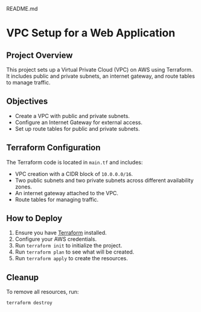 README.md
# VPC Setup for a Web Application

## Project Overview
This project sets up a Virtual Private Cloud (VPC) on AWS using Terraform. It includes public and private subnets, an internet gateway, and route tables to manage traffic.

## Objectives
- Create a VPC with public and private subnets.
- Configure an Internet Gateway for external access.
- Set up route tables for public and private subnets.

## Terraform Configuration
The Terraform code is located in `main.tf` and includes:
- VPC creation with a CIDR block of `10.0.0.0/16`.
- Two public subnets and two private subnets across different availability zones.
- An internet gateway attached to the VPC.
- Route tables for managing traffic.

## How to Deploy
1. Ensure you have [Terraform](https://www.terraform.io/downloads.html) installed.
2. Configure your AWS credentials.
3. Run `terraform init` to initialize the project.
4. Run `terraform plan` to see what will be created.
5. Run `terraform apply` to create the resources.

## Cleanup
To remove all resources, run:
```bash
terraform destroy